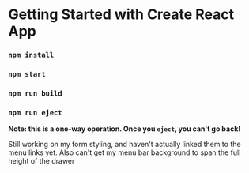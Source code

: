 # Getting Started with Create React App

### `npm install`
### `npm start`
### `npm run build`


### `npm run eject`
**Note: this is a one-way operation. Once you `eject`, you can't go back!**


Still working on my form styling, and haven't actually linked them to the menu links yet.
Also can't get my menu bar background to span the full height of the drawer